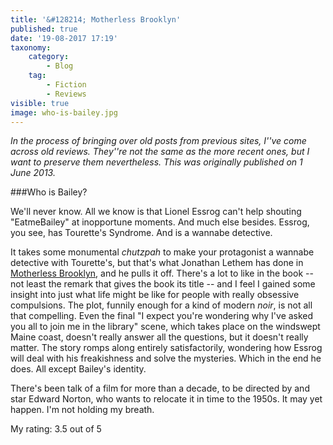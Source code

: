 ```yaml
---
title: '&#128214; Motherless Brooklyn'
published: true
date: '19-08-2017 17:19'
taxonomy:
    category:
        - Blog
    tag:
        - Fiction
        - Reviews
visible: true
image: who-is-bailey.jpg
---
```


*In the process of bringing over old posts from previous sites, I''ve come across old reviews. They''re not the same as the more recent ones, but I want to preserve them nevertheless. This was originally published on 1 June 2013.*

###Who is Bailey?

We'll never know. All we know is that Lionel Essrog can't help shouting "EatmeBailey" at inopportune moments. And much else besides. Essrog, you see, has Tourette's Syndrome. And is a wannabe detective. 

It takes some monumental _chutzpah_ to make your protagonist a wannabe detective with Tourette's, but that's what Jonathan Lethem has done in [Motherless Brooklyn](http://www.amazon.com/Motherless-Brooklyn-Jonathan-Lethem/dp/0375724834), and he pulls it off. There's a lot to like in the book -- not least the remark that gives the book its title -- and I feel I gained some insight into just what life might be like for people with really obsessive compulsions. The plot, funnily enough for a kind of modern _noir_, is not all that compelling. Even the final "I expect you're wondering why I've asked you all to join me in the library" scene, which takes place on the windswept Maine coast, doesn't really answer all the questions, but it doesn't really matter. The story romps along entirely satisfactorily, wondering how Essrog will deal with his freakishness and solve the mysteries. Which in the end he does. All except Bailey's identity.

There's been talk of a film for more than a decade, to be directed by and star Edward Norton, who wants to relocate it in time to the 1950s. It may yet happen. I'm not holding my breath.


My rating: 3.5 out of 5
